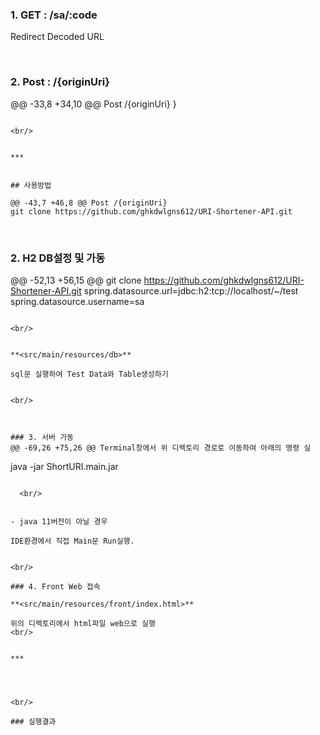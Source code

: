 ### 1. GET   :   /sa/:code
Redirect Decoded URL   

<br/>


### 2. Post   :  /{originUri}
@@ -33,8 +34,10 @@ Post /{originUri}
}
```

<br/>


***


## 사용방법

@@ -43,7 +46,8 @@ Post /{originUri}
git clone https://github.com/ghkdwlgns612/URI-Shortener-API.git 
```


<br/>


### 2. H2 DB설정 및 가동

@@ -52,13 +56,15 @@ git clone https://github.com/ghkdwlgns612/URI-Shortener-API.git
spring.datasource.url=jdbc:h2:tcp://localhost/~/test  
spring.datasource.username=sa
```

<br/>


**<src/main/resources/db>**

sql문 실행하여 Test Data와 Table생성하기


<br/>



### 3. 서버 가동
@@ -69,26 +75,26 @@ Terminal창에서 위 디렉토리 경로로 이동하여 아래의 명령 실
```
java -jar ShortURI.main.jar
```

  <br/>


- java 11버전이 아닐 경우

IDE환경에서 직접 Main문 Run실행.


<br/>

### 4. Front Web 접속

**<src/main/resources/front/index.html>**

위의 디렉토리에서 html파일 web으로 실행   
<br/>


***




<br/>

### 실행결과
